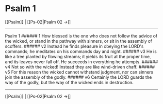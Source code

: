 # Psalm 1

[[Psalm]] | [[Ps-02|Psalm 02 →]]
***

Psalm 1 ###### 1 How blessed is the one who does not follow the advice of the wicked, or stand in the pathway with sinners, or sit in the assembly of scoffers. ###### v2 Instead he finds pleasure in obeying the LORD's commands; he meditates on his commands day and night. ###### v3 He is like a tree planted by flowing streams; it yields its fruit at the proper time, and its leaves never fall off. He succeeds in everything he attempts. ###### v4 Not so with the wicked! Instead they are like wind-driven chaff. ###### v5 For this reason the wicked cannot withstand judgment, nor can sinners join the assembly of the godly. ###### v6 Certainly the LORD guards the way of the godly, but the way of the wicked ends in destruction.

***
[[Psalm]] | [[Ps-02|Psalm 02 →]]
